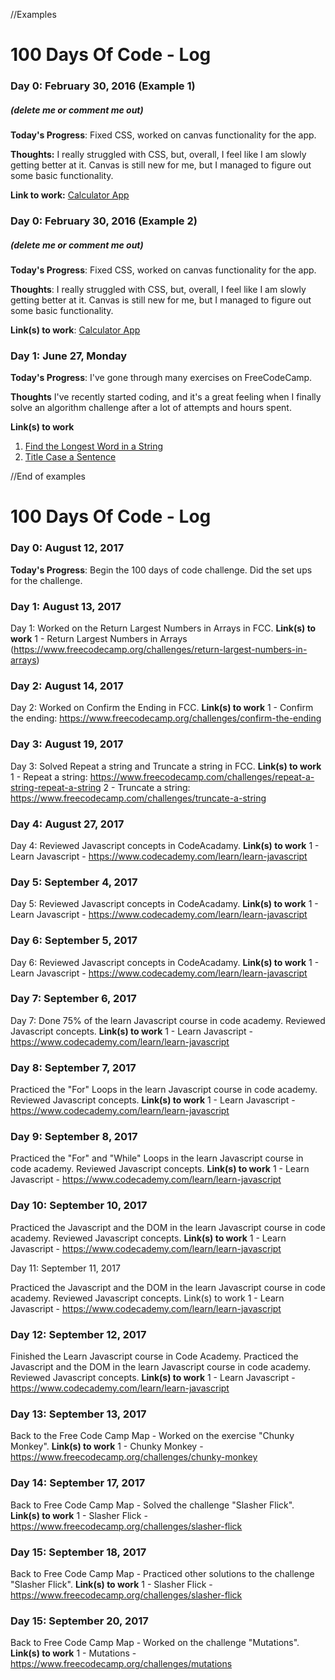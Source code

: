 //Examples


# 100 Days Of Code - Log

### Day 0: February 30, 2016 (Example 1)
##### (delete me or comment me out)

**Today's Progress**: Fixed CSS, worked on canvas functionality for the app.

**Thoughts:** I really struggled with CSS, but, overall, I feel like I am slowly getting better at it. Canvas is still new for me, but I managed to figure out some basic functionality.

**Link to work:** [Calculator App](http://www.example.com)

### Day 0: February 30, 2016 (Example 2)
##### (delete me or comment me out)

**Today's Progress**: Fixed CSS, worked on canvas functionality for the app.

**Thoughts**: I really struggled with CSS, but, overall, I feel like I am slowly getting better at it. Canvas is still new for me, but I managed to figure out some basic functionality.

**Link(s) to work**: [Calculator App](http://www.example.com)


### Day 1: June 27, Monday

**Today's Progress**: I've gone through many exercises on FreeCodeCamp.

**Thoughts** I've recently started coding, and it's a great feeling when I finally solve an algorithm challenge after a lot of attempts and hours spent.

**Link(s) to work**
1. [Find the Longest Word in a String](https://www.freecodecamp.com/challenges/find-the-longest-word-in-a-string)
2. [Title Case a Sentence](https://www.freecodecamp.com/challenges/title-case-a-sentence)


//End of examples




# 100 Days Of Code - Log

### Day 0: August 12, 2017 


**Today's Progress**: Begin the 100 days of code challenge. Did the set ups for the challenge.

### Day 1: August 13, 2017 
Day 1: Worked on the Return Largest Numbers in Arrays in FCC. 
**Link(s) to work**
1 - Return Largest Numbers in Arrays (https://www.freecodecamp.org/challenges/return-largest-numbers-in-arrays)


### Day 2: August 14, 2017 
Day 2: Worked on Confirm the Ending in FCC.
**Link(s) to work**
1 - Confirm the ending: https://www.freecodecamp.org/challenges/confirm-the-ending

### Day 3: August 19, 2017 
Day 3: Solved Repeat a string and Truncate a string in FCC.
**Link(s) to work**
1 - Repeat a string: https://www.freecodecamp.com/challenges/repeat-a-string-repeat-a-string
2 - Truncate a string: https://www.freecodecamp.com/challenges/truncate-a-string

### Day 4: August 27, 2017

Day 4: Reviewed Javascript concepts in CodeAcadamy.
**Link(s) to work**
1 - Learn Javascript - https://www.codecademy.com/learn/learn-javascript


### Day 5: September 4, 2017
Day 5: Reviewed Javascript concepts in CodeAcadamy.
**Link(s) to work**
1 - Learn Javascript - https://www.codecademy.com/learn/learn-javascript


### Day 6: September 5, 2017
Day 6: Reviewed Javascript concepts in CodeAcadamy.
**Link(s) to work**
1 - Learn Javascript - https://www.codecademy.com/learn/learn-javascript



### Day 7: September 6, 2017
Day 7: Done 75% of the learn Javascript course in code academy. Reviewed Javascript concepts.
**Link(s) to work**
1 - Learn Javascript - https://www.codecademy.com/learn/learn-javascript


### Day 8: September 7, 2017
Practiced the "For" Loops in the learn Javascript course in code academy. Reviewed Javascript concepts.
**Link(s) to work**
1 - Learn Javascript - https://www.codecademy.com/learn/learn-javascript

### Day 9: September 8, 2017
Practiced the "For" and "While" Loops in the learn Javascript course in code academy. Reviewed Javascript concepts.
**Link(s) to work**
1 - Learn Javascript - https://www.codecademy.com/learn/learn-javascript

### Day 10: September 10, 2017
Practiced the Javascript and the DOM in the learn Javascript course in code academy. Reviewed Javascript concepts.
**Link(s) to work**
1 - Learn Javascript - https://www.codecademy.com/learn/learn-javascript



Day 11: September 11, 2017

Practiced the Javascript and the DOM in the learn Javascript course in code academy. Reviewed Javascript concepts. Link(s) to work 1 - Learn Javascript - https://www.codecademy.com/learn/learn-javascript


### Day 12: September 12, 2017
Finished the Learn Javascript course in Code Academy. Practiced the Javascript and the DOM in the learn Javascript course in code academy. Reviewed Javascript concepts.
**Link(s) to work**
1 - Learn Javascript - https://www.codecademy.com/learn/learn-javascript

### Day 13: September 13, 2017
Back to the Free Code Camp Map - Worked on the exercise "Chunky Monkey". 
**Link(s) to work**
1 - Chunky Monkey - https://www.freecodecamp.org/challenges/chunky-monkey

### Day 14: September 17, 2017
Back to Free Code Camp Map - Solved the challenge "Slasher Flick". 
**Link(s) to work**
1 - Slasher Flick - https://www.freecodecamp.org/challenges/slasher-flick

### Day 15: September 18, 2017
Back to Free Code Camp Map - Practiced other solutions to the challenge "Slasher Flick". 
**Link(s) to work**
1 - Slasher Flick - https://www.freecodecamp.org/challenges/slasher-flick

### Day 15: September 20, 2017
Back to Free Code Camp Map - Worked on the challenge "Mutations". 
**Link(s) to work**
1 - Mutations - https://www.freecodecamp.org/challenges/mutations


